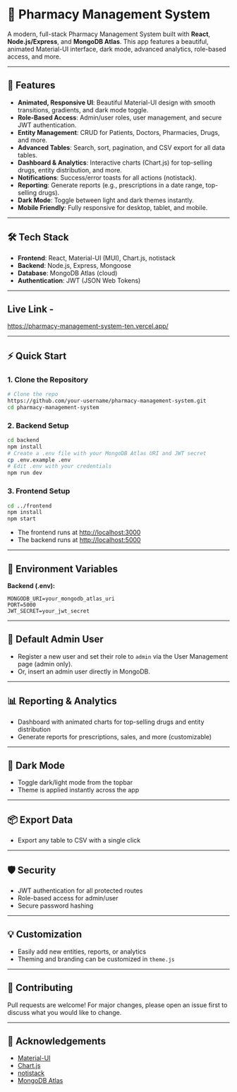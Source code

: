 # 💊 Pharmacy Management System

A modern, full-stack Pharmacy Management System built with **React**, **Node.js/Express**, and **MongoDB Atlas**. This app features a beautiful, animated Material-UI interface, dark mode, advanced analytics, role-based access, and more.

---

## 🚀 Features

- **Animated, Responsive UI**: Beautiful Material-UI design with smooth transitions, gradients, and dark mode toggle.
- **Role-Based Access**: Admin/user roles, user management, and secure JWT authentication.
- **Entity Management**: CRUD for Patients, Doctors, Pharmacies, Drugs, and more.
- **Advanced Tables**: Search, sort, pagination, and CSV export for all data tables.
- **Dashboard & Analytics**: Interactive charts (Chart.js) for top-selling drugs, entity distribution, and more.
- **Notifications**: Success/error toasts for all actions (notistack).
- **Reporting**: Generate reports (e.g., prescriptions in a date range, top-selling drugs).
- **Dark Mode**: Toggle between light and dark themes instantly.
- **Mobile Friendly**: Fully responsive for desktop, tablet, and mobile.

---

## 🛠️ Tech Stack

- **Frontend**: React, Material-UI (MUI), Chart.js, notistack
- **Backend**: Node.js, Express, Mongoose
- **Database**: MongoDB Atlas (cloud)
- **Authentication**: JWT (JSON Web Tokens)

---

## Live Link - 
https://pharmacy-management-system-ten.vercel.app/

---

## ⚡ Quick Start

### 1. **Clone the Repository**
```sh
# Clone the repo
https://github.com/your-username/pharmacy-management-system.git
cd pharmacy-management-system
```

### 2. **Backend Setup**
```sh
cd backend
npm install
# Create a .env file with your MongoDB Atlas URI and JWT secret
cp .env.example .env
# Edit .env with your credentials
npm run dev
```

### 3. **Frontend Setup**
```sh
cd ../frontend
npm install
npm start
```

- The frontend runs at [http://localhost:3000](http://localhost:3000)
- The backend runs at [http://localhost:5000](http://localhost:5000)

---

## 🔑 Environment Variables

**Backend (.env):**
```
MONGODB_URI=your_mongodb_atlas_uri
PORT=5000
JWT_SECRET=your_jwt_secret
```

---

## 👤 Default Admin User
- Register a new user and set their role to `admin` via the User Management page (admin only).
- Or, insert an admin user directly in MongoDB.

---

## 📊 Reporting & Analytics
- Dashboard with animated charts for top-selling drugs and entity distribution
- Generate reports for prescriptions, sales, and more (customizable)

---

## 🌙 Dark Mode
- Toggle dark/light mode from the topbar
- Theme is applied instantly across the app

---

## 📦 Export Data
- Export any table to CSV with a single click

---

## 🛡️ Security
- JWT authentication for all protected routes
- Role-based access for admin/user
- Secure password hashing

---

## 💡 Customization
- Easily add new entities, reports, or analytics
- Theming and branding can be customized in `theme.js`

---

## 🤝 Contributing
Pull requests are welcome! For major changes, please open an issue first to discuss what you would like to change.

---

## 🙏 Acknowledgements
- [Material-UI](https://mui.com/)
- [Chart.js](https://www.chartjs.org/)
- [notistack](https://iamhosseindhv.com/notistack)
- [MongoDB Atlas](https://www.mongodb.com/cloud/atlas)

